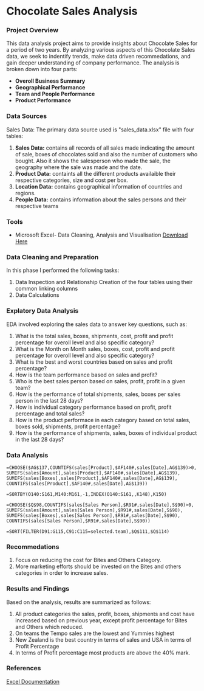 # Chocolate Sales Analysis

### Project Overview
This data analysis project aims to provide insights about Chocolate Sales for a period of two years. By analyzing various aspects of this Chocolate Sales data, we seek to indentify trends, make data driven recommedations, and gain deeper understanding of company performance. The analysis is broken down into four parts:
- **Overoll Business Summary**
- **Geographical Performance**
- **Team and People Performance**
- **Product Performance**

### Data Sources
Sales Data: The primary data source used is "sales_data.xlsx" file with four tables:
1. **Sales Data:** contains all records of all sales made indicating the amount of sale, boxes of chocolates sold and also the number of customers who bought. Also it shows the salesperson who made the sale, the geography where the sale was made and the date.
2. **Product Data:** containts all the different products availaible their respective categories, size and cost per box.
3. **Location Data:** contains geographical information of countries and regions.
4. **People Data:** contains information about the sales persons and their respective teams

### Tools
- Microsoft Excel- Data Cleaning, Analysis and Visualisation [Download Here](https://www.microsoft.com)

### Data Cleaning and Preparation
In this phase I performed the following tasks:
1. Data Inspection and Relationship Creation of the four tables using their common linking columns
2. Data Calculations

### Explatory Data Analysis
EDA involved exploring the sales data to answer key questions, such as:
1. What is the total sales, boxes, shipments, cost, profit and profit percentage for overoll level and also specific category?
2. What is the Month on Month sales, boxes, cost, profit and profit percentage for overoll level and also specific category?
3. What is the best and worst countries based on sales and profit percentage?
4. How is the team performance based on sales and profit?
5. Who is the best sales person based on sales, profit, profit in a given team?
6. How is the performance of total shipments, sales, boxes per sales person in the last 28 days?
7. How is individual category performance based on profit, profit percentage and total sales?
8. How is the product performace in each category based on total sales, boxes sold, shipments, profit percentage?
9. How is the performance of shipments, sales, boxes of individual product in the last 28 days?

### Data Analysis
```Excel
=CHOOSE($AG$137,COUNTIFS(sales[Product],$AF140#,sales[Date],AG$139)>0,
SUMIFS(sales[Amount],sales[Product],$AF140#,sales[Date],AG$139),
SUMIFS(sales[Boxes],sales[Product],$AF140#,sales[Date],AG$139),
COUNTIFS(sales[Product],$AF140#,sales[Date],AG$139))
```
```
=SORTBY(O140:S161,M140:M161,-1,INDEX(O140:S161,,K148),K150)
```
```
=CHOOSE($Q$98,COUNTIFS(sales[Sales Person],$R91#,sales[Date],S$90)>0,
SUMIFS(sales[Amount],sales[Sales Person],$R91#,sales[Date],S$90),
SUMIFS(sales[Boxes],sales[Sales Person],$R91#,sales[Date],S$90),
COUNTIFS(sales[Sales Person],$R91#,sales[Date],S$90))
```
```
=SORT(FILTER(D91:G115,C91:C115=selected.team),$Q$111,$Q$114)
```
### Recommedations
1. Focus on reducing the cost for Bites and Others Category.
2. More marketing efforts should be invested on the Bites and others categories in order to increase sales.

### Results and Findings
Based on the analysis, results are summarized as follows:
1. All product categories the sales, profit, boxes, shipments and cost have increased based on previous year, except profit percentage for Bites and Others which reduced.
2. On teams the Tempo sales are the lowest and Yummies highest
3. New Zealand is the best country in terms of sales and USA in terms of Profit Percentage
4. In terms of Profit percentage most products are above the 40% mark.

### References
[Excel Documentation](https://learn.microsoft.com/en-us/office/client-developer/excel/excel-home)

